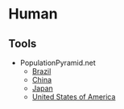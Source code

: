 # Human

## Tools

- PopulationPyramid.net
  - [Brazil](https://populationpyramid.net/brazil/2020/)
  - [China](https://populationpyramid.net/china/2020/)
  - [Japan](https://populationpyramid.net/japan/2020/)
  - [United States of America](https://populationpyramid.net/united-states-of-america/2020/)
